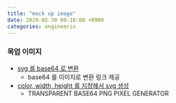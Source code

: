 ```yaml
---
title: "mock up image"
date: 2020-05-30 09:18:00 +0900
categories: engineerin
---
```


### 목업 이미지

- [svg 를 base64 로 변환](https://base64.guru/converter/encode/image/svg)
  - base64 를 이미지로 변환 링크 제공
- [color, width, height 를 지정해서 svg 생성](https://png-pixel.com/)
  - TRANSPARENT BASE64 PNG PIXEL GENERATOR
